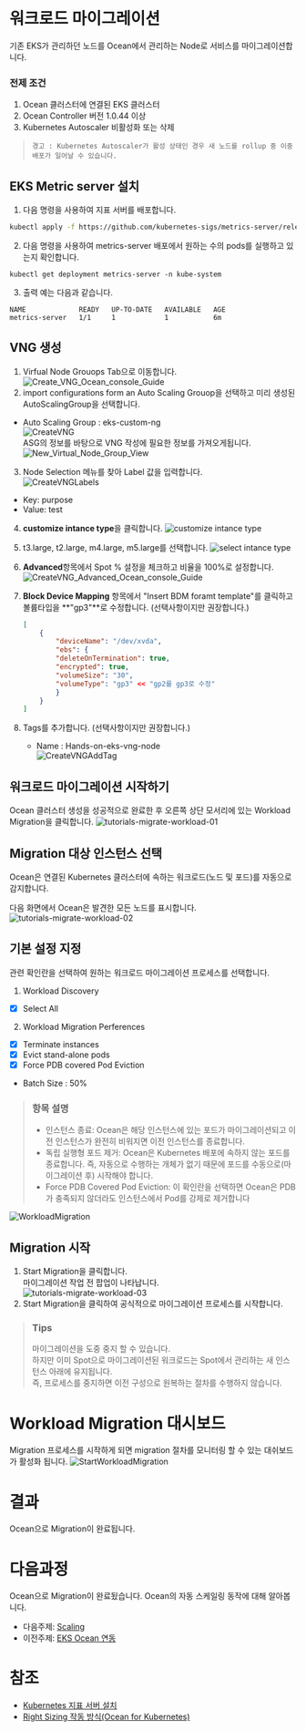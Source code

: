 # 워크로드 마이그레이션
기존 EKS가 관리하던 노드를 Ocean에서 관리하는 Node로 서비스를 마이그레이션합니다.

### 전제 조건
1. Ocean 클러스터에 연결된 EKS 클러스터
2. Ocean Controller 버전 1.0.44 이상
3. Kubernetes Autoscaler 비활성화 또는 삭제
> ```경고 : Kubernetes Autoscaler가 활성 상태인 경우 새 노드를 rollup 중 이중 배포가 일어날 수 있습니다.```

## EKS Metric server 설치
1. 다음 명령을 사용하여 지표 서버를 배포합니다.
```bash
kubectl apply -f https://github.com/kubernetes-sigs/metrics-server/releases/latest/download/components.yaml
```
2. 다음 명령을 사용하여 metrics-server 배포에서 원하는 수의 pods를 실행하고 있는지 확인합니다.
```
kubectl get deployment metrics-server -n kube-system
```
3. 출력 예는 다음과 같습니다.
```
NAME             READY   UP-TO-DATE   AVAILABLE   AGE
metrics-server   1/1     1            1           6m
```
## VNG 생성
1. Virfual Node Grouops Tab으로 이동합니다.</br>
![Create_VNG_Ocean_console_Guide](./Images/Create_VNG_Ocean_console_Guide.png)
2. import configurations form an Auto Scaling Grouop을 선택하고 미리 생성된 AutoScalingGroup을 선택합니다.</br>
- Auto Scaling Group : eks-custom-ng </br>
![CreateVNG](./Images/CreateVNG.png) </br>
ASG의 정보를 바탕으로 VNG 작성에 필요한 정보를 가져오게됩니다.</br>
![New_Virtual_Node_Group_View](./Images/New_Virtual_Node_Group_View.png)

3. Node Selection 메뉴를 찾아 Label 값을 입력합니다.</br>
![CreateVNGLabels](./Images/CreateVNGAddLabel.png)
- Key: purpose
- Value: test
4. **customize intance type**을 클릭합니다.
![customize intance type](./Images/CustomizeInstanceTypes.png)
5. t3.large, t2.large, m4.large, m5.large를 선택합니다.
![select intance type](./Images/SelectInstaceType.png)

6. **Advanced**항목에서 Spot % 설정을 체크하고 비율을 100%로 설정합니다.
![CreateVNG_Advanced_Ocean_console_Guide](./Images/CreateVNG_Advanced_Ocean_console_Guide.png)
7. **Block Device Mapping** 항목에서 "Insert BDM foramt template"를 클릭하고 볼륨타입을 **"gp3"**로 수정합니다. (선택사항이지만 권장합니다.)
    ```json
    [
        {
            "deviceName": "/dev/xvda",
            "ebs": {
            "deleteOnTermination": true,
            "encrypted": true,
            "volumeSize": "30",
            "volumeType": "gp3" << "gp2를 gp3로 수정"
            }
        }
    ]
    ```
5. Tags를 추가합니다. (선택사항이지만 권장합니다.)
    - Name : Hands-on-eks-vng-node </br>
    ![CreateVNGAddTag](./Images/CreateVNGAddTag.png)


## 워크로드 마이그레이션 시작하기
Ocean 클러스터 생성을 성공적으로 완료한 후 오른쪽 상단 모서리에 있는 Workload Migration을 클릭합니다.
![tutorials-migrate-workload-01](./Images/Workloadmigration1.png)

## Migration 대상 인스턴스 선택
Ocean은 연결된 Kubernetes 클러스터에 속하는 워크로드(노드 및 포드)를 자동으로 감지합니다.

다음 화면에서 Ocean은 발견한 모든 노드를 표시합니다.</br>
![tutorials-migrate-workload-02](./Images/workloadmigration2.png)

## 기본 설정 지정
관련 확인란을 선택하여 원하는 워크로드 마이그레이션 프로세스를 선택합니다.
1. Workload Discovery
- [X] Select All
2. Workload Migration Perferences
- [X] Terminate instances
- [X] Evict stand-alone pods
- [X] Force PDB covered Pod Eviction
- Batch Size : 50%
> ### 항목 설명
> - 인스턴스 종료: Ocean은 해당 인스턴스에 있는 포드가 마이그레이션되고 이전 인스턴스가 완전히 비워지면 이전 인스턴스를 종료합니다.
> - 독립 실행형 포드 제거: Ocean은 Kubernetes 배포에 속하지 않는 포드를 종료합니다. 즉, 자동으로 수행하는 개체가 없기 때문에 포드를 수동으로(마이그레이션 후) 시작해야 합니다.
> - Force PDB Covered Pod Eviction: 이 확인란을 선택하면 Ocean은 PDB가 충족되지 않더라도 인스턴스에서 Pod를 강제로 제거합니다

![WorkloadMigration](./Images/WorkloadMigration.png)

## Migration 시작
1. Start Migration을 클릭합니다. </br>
마이그레이션 작업 전 팝업이 나타납니다.</br>
![tutorials-migrate-workload-03](https://docs.spot.io/ocean/_media/tutorials-migrate-workload-03.png)
2. Start Migration을 클릭하여 공식적으로 마이그레이션 프로세스를 시작합니다.</br>
> ### Tips
> 마이그레이션을 도중 중지 할 수 있습니다. </br>
> 하지만 이미 Spot으로 마이그레이션된 워크로드는 Spot에서 관리하는 새 인스턴스 아래에 유지됩니다. </br>
> 즉, 프로세스를 중지하면 이전 구성으로 원복하는 절차를 수행하지 않습니다.

# Workload Migration 대시보드
Migration 프로세스를 시작하게 되면 migration 절차를 모니터링 할 수 있는 대쉬보드가 활성화 됩니다.
![StartWorkloadMigration](./Images/StartWorkloadMigration.png)

# 결과
Ocean으로 Migration이 완료됩니다.

# 다음과정
Ocean으로 Migration이 완료됬습니다. Ocean의 자동 스케일링 동작에 대해 알아봅니다.</br>
- 다음주제: [Scaling](./3-3_ScalingEvent.md)
- 이전주제: [EKS Ocean 연동](./3-1_ConnectAnEKSCluster.md)

# 참조
- [Kubernetes 지표 서버 설치](https://docs.aws.amazon.com/ko_kr/eks/latest/userguide/metrics-server.html)
- [Right Sizing 작동 방식(Ocean for Kubernetes)](https://docs.spot.io/ocean/features/right-sizing?id=right-sizing)